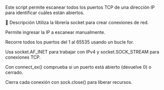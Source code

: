 Este script permite escanear todos los puertos TCP de una dirección IP para identificar cuáles están abiertos.

📌 Descripción
Utiliza la librería socket para crear conexiones de red.

Permite ingresar la IP a escanear manualmente.

Recorre todos los puertos del 1 al 65535 usando un bucle for.

Usa socket.AF_INET para trabajar con IPv4 y socket.SOCK_STREAM para conexiones TCP.

Con connect_ex() comprueba si un puerto está abierto (devuelve 0) o cerrado.

Cierra cada conexión con sock.close() para liberar recursos.
